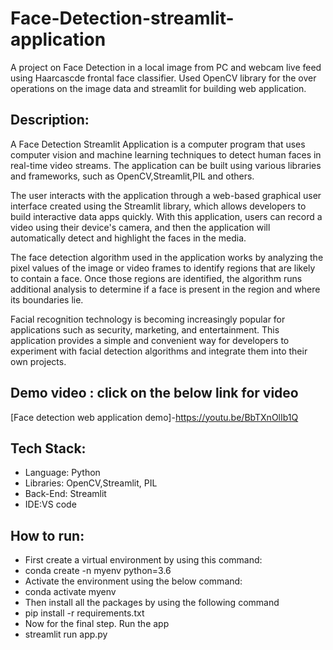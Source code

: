 # Face-Detection-streamlit-application

A project on Face Detection in a local image from PC and webcam live feed using Haarcascde frontal face classifier. Used OpenCV library for the over operations on the image data and streamlit for building web application.

## Description:
A Face Detection Streamlit Application is a computer program that uses computer vision and machine learning techniques to detect human faces in real-time video streams.
The application can be built using various libraries and frameworks, such as OpenCV,Streamlit,PIL and others.

The user interacts with the application through a web-based graphical user interface created using the Streamlit library, which allows developers to build interactive data apps quickly. With this application, users can record a video using their device's camera, and then the application will automatically detect and highlight the faces in the media.

The face detection algorithm used in the application works by analyzing the pixel values of the image or video frames to identify regions that are likely to contain a face. Once those regions are identified, the algorithm runs additional analysis to determine if a face is present in the region and where its boundaries lie.

Facial recognition technology is becoming increasingly popular for applications such as security, marketing, and entertainment. This application provides a simple and convenient way for developers to experiment with facial detection algorithms and integrate them into their own projects.

## Demo video : click on the below link for video
  [Face detection web  application demo]-https://youtu.be/BbTXnOlIb1Q

## Tech Stack:
- Language: Python
- Libraries: OpenCV,Streamlit, PIL
- Back-End: Streamlit
- IDE:VS code

## How to run:
- First create a virtual environment by using this command:
- conda create -n myenv python=3.6
- Activate the environment using the below command:
- conda activate myenv
- Then install all the packages by using the following command
- pip install -r requirements.txt
- Now for the final step. Run the app
- streamlit run app.py


